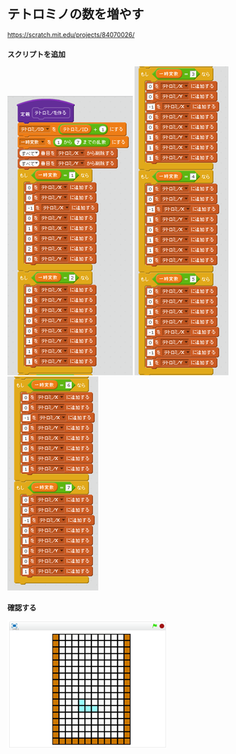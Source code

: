 # テトロミノの数を増やす

https://scratch.mit.edu/projects/84070026/

### スクリプトを追加

![](t001.png)
![](t002.png)
![](t003.png)

### 確認する

![](test.png)
